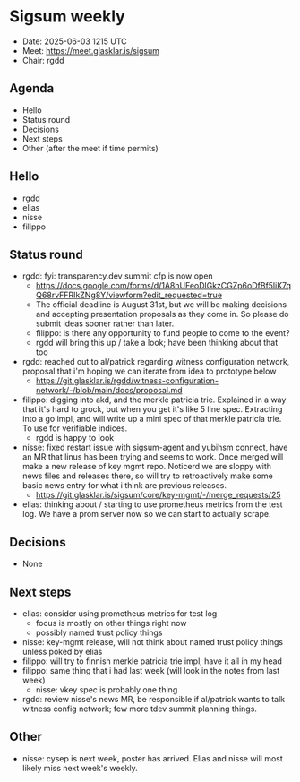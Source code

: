 # Sigsum weekly

- Date: 2025-06-03 1215 UTC
- Meet: https://meet.glasklar.is/sigsum
- Chair: rgdd

## Agenda

- Hello
- Status round
- Decisions
- Next steps
- Other (after the meet if time permits)

## Hello

- rgdd
- elias
- nisse
- filippo

## Status round

- rgdd: fyi: transparency.dev summit cfp is now open
  - https://docs.google.com/forms/d/1A8hUFeoDlGkzCGZp6oDfBf5liK7qQ68rvFFRIkZNg8Y/viewform?edit_requested=true
  - The official deadline is August 31st, but we will be making decisions and
    accepting presentation proposals as they come in. So please do submit ideas
    sooner rather than later.
  - filippo: is there any opportunity to fund people to come to the event?
  - rgdd will bring this up / take a look; have been thinking about that too
- rgdd: reached out to al/patrick regarding witness configuration network,
  proposal that i'm hoping we can iterate from idea to prototype below
  - https://git.glasklar.is/rgdd/witness-configuration-network/-/blob/main/docs/proposal.md
- filippo: digging into akd, and the merkle patricia trie. Explained in a way
  that it's hard to grock, but when you get it's like 5 line spec. Extracting
  into a go impl, and will write up a mini spec of that merkle patricia trie. To
  use for verifiable indices.
  - rgdd is happy to look
- nisse: fixed restart issue with sigsum-agent and yubihsm connect, have an MR
  that linus has been trying and seems to work. Once merged will make a new
  release of key mgmt repo. Noticerd we are sloppy with news files and releases
  there, so will try to retroactively make some basic news entry for what i
  think are previous releases.
  - https://git.glasklar.is/sigsum/core/key-mgmt/-/merge_requests/25
- elias: thinking about / starting to use prometheus metrics from the test log.
  We have a prom server now so we can start to actually scrape.

## Decisions

- None

## Next steps

- elias: consider using prometheus metrics for test log
  - focus is mostly on other things right now
  - possibly named trust policy things
- nisse: key-mgmt release, will not think about named trust policy things unless
  poked by elias
- filippo: will try to finnish merkle patricia trie impl, have it all in my head
- filippo: same thing that i had last week (will look in the notes from last
  week)
  - nisse: vkey spec is probably one thing
- rgdd: review nisse's news MR, be responsible if al/patrick wants to talk
  witness config network; few more tdev summit planning things.

## Other

- nisse: cysep is next week, poster has arrived. Elias and nisse will most
  likely miss next week's weekly.
